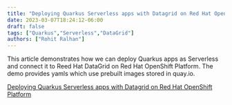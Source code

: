 ```yaml
---
title: "Deploying Quarkus Serverless apps with Datagrid on Red Hat OpenShift Platform"
date: 2023-03-07T18:24:12-06:00
draft: false
tags: ["Quarkus","Serverless","DataGrid"]
authors: ["Rohit Ralhan"]
---
```


This article demonstrates how we can deploy Quarkus apps as Serverless and connect it to Reed Hat DataGrid on Red Hat OpenShift Platform.
The demo provides yamls which use prebuilt images stored in quay.io. 

[Deploying Quarkus Serverless apps with Datagrid on Red Hat OpenShift Platform](https://github.com/rohitralhan/Serverless)

